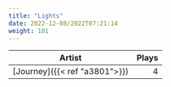 ```yaml
---
title: "Lights"
date: 2022-12-08/2022T07:21:14
weight: 101
---
```




 Artist | Plays 
----- | -----:
[Journey]({{< ref "a3801">}}) | 4
